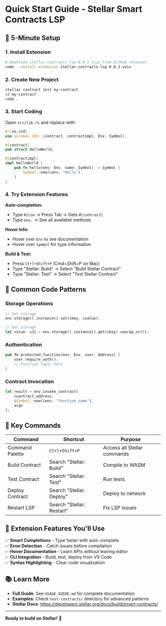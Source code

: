 # Quick Start Guide - Stellar Smart Contracts LSP

## 🚀 5-Minute Setup

### 1. Install Extension
```bash
# Download stellar-contracts-lsp-0.0.1.vsix from GitHub releases
code --install-extension stellar-contracts-lsp-0.0.1.vsix
```

### 2. Create New Project
```bash
stellar contract init my-contract
cd my-contract
code .
```

### 3. Start Coding
Open `src/lib.rs` and replace with:

```rust
#![no_std]
use soroban_sdk::{contract, contractimpl, Env, Symbol};

#[contract]
pub struct HelloWorld;

#[contractimpl]
impl HelloWorld {
    pub fn hello(env: Env, name: Symbol) -> Symbol {
        Symbol::new(&env, "Hello")
    }
}
```

### 4. Try Extension Features

**Auto-completion:**
- Type `#[con` → Press Tab → Gets `#[contract]`
- Type `env.` → See all available methods

**Hover Info:**
- Hover over `Env` to see documentation
- Hover over `Symbol` for type information

**Build & Test:**
- Press `Ctrl+Shift+P` (Cmd+Shift+P on Mac)
- Type "Stellar: Build" → Select "Build Stellar Contract"
- Type "Stellar: Test" → Select "Test Stellar Contract"

## 📝 Common Code Patterns

### Storage Operations
```rust
// Set storage
env.storage().instance().set(&key, &value);

// Get storage
let value: u32 = env.storage().instance().get(&key).unwrap_or(0);
```

### Authentication
```rust
pub fn protected_function(env: Env, user: Address) {
    user.require_auth();
    // Function logic here
}
```

### Contract Invocation
```rust
let result = env.invoke_contract(
    &contract_address,
    &Symbol::new(&env, "function_name"),
    args
);
```

## 🎯 Key Commands

| Command | Shortcut | Purpose |
|---------|----------|---------|
| Command Palette | `Ctrl+Shift+P` | Access all Stellar commands |
| Build Contract | Search "Stellar: Build" | Compile to WASM |
| Test Contract | Search "Stellar: Test" | Run tests |
| Deploy Contract | Search "Stellar: Deploy" | Deploy to network |
| Restart LSP | Search "Stellar: Restart" | Fix LSP issues |

## 🔧 Extension Features You'll Use

✅ **Smart Completions** - Type faster with auto-complete  
✅ **Error Detection** - Catch issues before compilation  
✅ **Hover Documentation** - Learn APIs without leaving editor  
✅ **CLI Integration** - Build, test, deploy from VS Code  
✅ **Syntax Highlighting** - Clear code visualization  

## 📚 Learn More

- **Full Guide**: See `USAGE_GUIDE.md` for complete documentation
- **Examples**: Check `test-contracts/` directory for advanced patterns
- **Stellar Docs**: https://developers.stellar.org/docs/build/smart-contracts/

---

**Ready to build on Stellar!** 🌟

